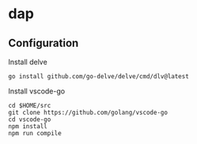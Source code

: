 # dap

## Configuration

Install delve

```shell
go install github.com/go-delve/delve/cmd/dlv@latest
```

Install vscode-go
```shell
cd $HOME/src 
git clone https://github.com/golang/vscode-go
cd vscode-go
npm install
npm run compile
```
